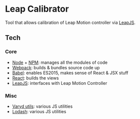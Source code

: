 # Leap Calibrator

Tool that allows calibration of Leap Motion controller via [LeapJS](https://github.com/leapmotion/leapjs).


## Tech

### Core
- [Node](https://nodejs.org/en/) + [NPM](https://www.npmjs.com/): manages all the modules of code
- [Webpack](https://webpack.github.io/): builds & bundles source code up
- [Babel](http://babeljs.io): enables ES2015, makes sense of React & JSX stuff
- [React](http://reactjs.com): builds the views
- [LeapJS](https://github.com/leapmotion/leapjs): interfaces with Leap Motion Controller

### Misc
- [Varyd utils](https://github.com/sccottt/varyd-utils): various JS utilities
- [Lodash](https://lodash.com/): various JS utilities
